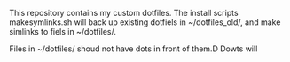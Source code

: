 This repository contains my custom dotfiles. The install scripts makesymlinks.sh will back up existing dotfiels in ~/dotfiles_old/, and make simlinks to fiels in ~/dotfiles/. 

Files in ~/dotfiles/ shoud not have dots in front of them.D Dowts will
